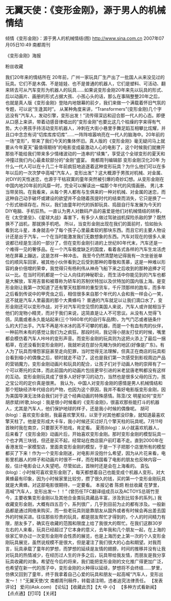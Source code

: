 # 无翼天使：《变形金刚》，源于男人的机械情结

倾情《变形金刚》：源于男人的机械情结(图)
http://www.sina.com.cn 2007年07月05日10:49  南都周刊


《变形金刚》海报



粉丝收藏

我们20年来的情结所在
20年前，广州一家玩具厂生产出了一批国人从来没见过的玩具。它们不是木偶、不是娃娃、也不是普通的机器人，它们是塑料、可活动、翻来转去可从汽车变形为机器人的玩具……如果说变形金刚20年来先以玩具的形式、后以动画片、画册的形式占据大孩、小孩心头的话，那么在事隔整整20年之后，也就是真人版《变形金刚》登陆内地银幕的前夕，我们来做一个满载着怀旧气氛的专题，可以说“生逢其时”。
从某种角度来讲，“Transformers”(变形金刚)几个字远没有“汽车人，发动引擎，变形出发！”流传得深远和迎合那一代人的心态。即便从口感上来讲，带着动感音律唱出的“变形金刚”也要比这几个枯燥的字来得有气势。大小男孩手持活动变形机器人，冲刺在大街小巷里手舞足蹈互相攀比炫耀，并且口中念念有词“切库库库切库”……一阵阵喧嚣响亮在一代人的脑海中。20年前的一场“变形”，带来了我们今天的集体怀旧。真人版的《变形金刚》毫无疑问马上就要从今年夏天“最值得期待”的电影变成最激动人心的电影了，这个时候我们就撇开那些不能给我们带来多少情绪波动的一连串的“续集”，享受这个全球变形的夏天和冲撞过我们内心最柔软部分的“金刚”盛宴。 南都周刊编辑部
变形金刚汉化20年
为什么一代人可以在十几二十年前疯狂地追逐着这种变形玩具？为什么他们可以在多年以后的一次次梦中高喊“汽车人，变形出发”？这大概源于男孩对机械、对金属、对DIY的天性迷恋，也源于干枯寂寞的童年突然被引爆的奇妙幻想。从变形金刚在中国内地20年前的风靡一时，完全可以解读出一幅那个年代的风情画册。
男儿本当带吴钩。在我看来，从每个男人都有与生俱来的一种对机械、对金属的迷恋，而这种自己动手破坏或建设的欲望并不会随着孩提时代的结束而消失，它只是换了一个形式继续存在。所以，我们由童年时代的拆卸玩具、捣鼓自行车发展为今天的DIY电脑、手机狂热。一直认为男人对数码产品的喜爱是他们对机械情结的转移，在《太空堡垒》、《星球大战》毒害下，有多少人做过驾驶战机探险杀敌的梦？既然换不了战机，那就换手机吧。
所以，当变形金刚出现在我们的面前时，恰如抬头看到北斗星，本身就击中了每个孩子心里最柔软的那块东西。而且它的主要人物设计还是出于汽车，一个在当时能激发我们无数想象的东西。汽车对现在的很多人来说都已经是生活的一部分了，但在变形金刚引进的上世纪80年代末，汽车还是一个难得一见的奢侈品。在一个汽车极度缺乏的国度，看着各式各样的汽车生龙活虎地在屏幕上蹦达，这是怎样一种冲击。
我至今仍然清楚地记得我有一次坐爸爸单位的顺风车回家，被其他小伙伴看到之后受到那种的尊敬和羡慕，这是一种难以形容的身价倍增的荣幸，我觉得只有杨利伟从神舟飞船下来之后收到的那种追捧才可以一比。在当时司机都是一个让人向往的神秘职业，而生活中你能见到的汽车也都是大解放，军用吉普和被尊称为轿车的苏制伏特加以及伏特加的国内版上海。是变形金刚让我第一次知道了还有擎天柱那样的重型货车，千斤顶那样的跑车，而多年之后看到传说中的甲壳虫之后，相信很多来自那个年代的人会和我一样会心一笑，这不就是汽车人里最面的那个大黄蜂吗？
普通的汽车就足以让我们滴口水了，变形金刚还可以变形作战，对于对汽车司空见惯的美国人来说，汽车人或许就相当于他们的宠物小精灵，而对于我们来说，这简直是让人不可思议。从没有人觉得飞鸽，凤凰或者永久能站起来(三个1980年代的自行车品牌)，为气门芯或者链条什么的大打出手。汽车不再是冷冰冰的高不可攀的机器，而是一个有血有肉的伙伴，一种前所未有的感觉让我们为之疯狂。那段时间，我记得小朋友打仗的时候，嘴里都会模仿着汽车人咔咔的变形声音。而变形金刚的玩具则为这把火添上了最后一捆稻草，在还没看到变形金刚时，我就听说在部分先睹为快的地区(好像是广东)。有人为了玩具而埋怨家庭甚至走向犯罪，当时觉得无法理解，但真正在商店的玩具柜台看到缩小的偶像之后，顿时就走不动了。这也是我们第一次感受到影视周边产品的营销魔力，变形金刚动画片和玩具的配合，让孩子们对于动画人物的崇拜有了一个可以寄托的实体，而此前国内的动画片包括更早引进的米老鼠唐老鸭都没有这样的互动。变形金刚玩具成了很多人好好学习的动力，当然也是很多父母的压力，孩之宝公司的定价真是很黑。
我认为，中国人对变形金刚的感情是男人机械情结和那个短缺经济年代结合的产物，也因为这个原因，我并不看好电影版变形金刚，因为美国导演无法体会我们对于这个经典动画的特殊感情。陈澎/文
明星如何“变形”
胡彦斌(听歌,blog)：我是很小时候看的《变形金刚》，很喜欢那些能打斗的机器人，尤其是汽车人，他们保护地球的样子，还是我小时候的偶像呢。
胡可(blog)：喜欢变形金刚，我最喜欢擎天柱，以至于对其他都没印象，就知道最喜欢擎天柱了。他是变形成大卡车，我小时候还买过好几个擎天柱的玩具呢。7月11号首映时我在南京，只要那天不拍戏，肯定看。
夏雨(blog)：从小就喜欢机器人，后来看了《变形金刚》动画片后，开始喜欢变形金刚。那时变形金刚的模型玩具一个也才两三块钱，但还是买不起，经常站在商店窗户前盯着不走。直到2000年在香港发现一家模型店，里面卖变形金刚的模型，于是一下子把那个店里所有的模型都买了下来！作为一个变形金刚迷，对电影并没抱什么希望，因为从片花来看，电影里机器人的样子和动画片时很不一样，而在韩国看了电影的朋友也反映内容一般，估计电影会让人失望吧。尽管如此，首映时还是会在上海看的。
袁弘(blog)：小时候可喜欢变形金刚了，每天都想着自己也能变成个机器人变形。对大黄蜂最有印象，因为小时候家里比较穷，攒了很久的钱，买的第一个变形金刚玩具就是大黄蜂。对这部电影很期待，一定要看。 本报记者 陈炯
粉丝收藏
在梦里，高喊“汽车人，变形出发～！！”
(曾历任TFC翻译组成员以及ACTOYS总斑竹至今，主要收集变形金刚以及其他合金类玩具藏品丰富，涉及到比较多的系列。)
我收藏变形金刚，大概有四五百个，系列很广，几乎到目前为止的都有涉及。一般新品都是通过网络来购买，而一些老玩具则是靠朋友从国外或者有时候会再出差去国外的时候买进。往往那些珍贵的玩具，都是朋友帮忙才得到的，个人的时间精力有限，朋友多了，确实在收藏的范围和限度上给了我很大的帮忙。在我们这群30岁左右的人来看，玩具已经超过了它本身的意义，去年我和几个朋友一起，在上海的徐家汇举办过一次变形金刚年会性质的展览，也是上海历史上第一次的个人变形金刚玩具展览，虽然说规模不是很大，但是灌注了我们很大的心血和期望。对我而言，玩具承载了童年的梦想，而梦想的延续是友情的翅膀，时间的推移并没有让我对玩具的热情减少，在经历过人生的许多之后，玩具带给我友情，而朋友是我分享玩具收藏的对象。希望在今后的将来，我们能把变形金刚的文化推广得更加广泛，也希望在新一代的孩子中，变形金刚的火种得以延续，梦想将不会终结……梦里，仿佛又回到了童年，终于我拿着自己心爱的玩具和朋友一起高喊“汽车人，变形出发～！！”无翼天使/文 南都周刊稿件，转载请注明，违者追究法律责任。
【发表评论】
爱问(iAsk.com)
【论坛】【收藏此页】【大 中 小】 【多种方式看新闻】 【点点通】【打印】【关闭】

